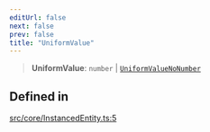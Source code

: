 ```yaml
---
editUrl: false
next: false
prev: false
title: "UniformValue"
---
```


> **UniformValue**: `number` \| [`UniformValueNoNumber`](/api/type-aliases/uniformvaluenonumber/)

## Defined in

[src/core/InstancedEntity.ts:5](https://github.com/agargaro/instanced-mesh/blob/ce4f7f0726405524f486e5047c492ee1975f20df/src/core/InstancedEntity.ts#L5)
